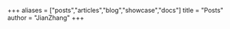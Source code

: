 +++
aliases = ["posts","articles","blog","showcase","docs"]
title = "Posts"
author = "JianZhang"
+++
